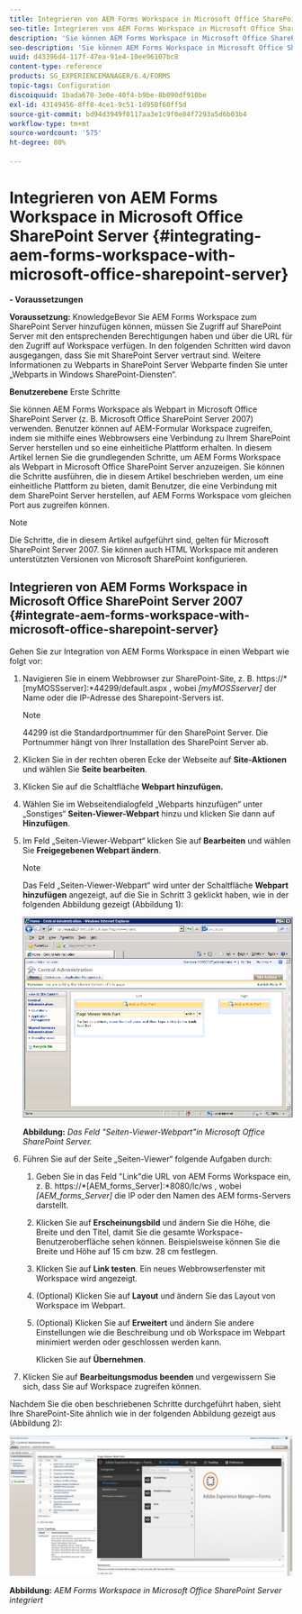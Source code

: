 ```yaml
---
title: Integrieren von AEM Forms Workspace in Microsoft Office SharePoint Server
seo-title: Integrieren von AEM Forms Workspace in Microsoft Office SharePoint Server
description: 'Sie können AEM Forms Workspace in Microsoft Office SharePoint Server integrieren. '
seo-description: 'Sie können AEM Forms Workspace in Microsoft Office SharePoint Server integrieren. '
uuid: d43396d4-117f-47ea-91e4-10ee96107bc8
content-type: reference
products: SG_EXPERIENCEMANAGER/6.4/FORMS
topic-tags: Configuration
discoiquuid: 1bada670-3e0e-40f4-b9be-8b090df910be
exl-id: 43149456-8ff8-4ce1-9c51-1d950f60ff5d
source-git-commit: bd94d3949f0117aa3e1c9f0e84f7293a5d6b03b4
workflow-type: tm+mt
source-wordcount: '575'
ht-degree: 80%

---
```


# Integrieren von AEM Forms Workspace in Microsoft Office SharePoint Server {#integrating-aem-forms-workspace-with-microsoft-office-sharepoint-server}

**- Voraussetzungen**

**Voraussetzung:**
KnowledgeBevor Sie AEM Forms Workspace zum SharePoint Server hinzufügen können, müssen Sie Zugriff auf SharePoint Server mit den entsprechenden Berechtigungen haben und über die URL für den Zugriff auf Workspace verfügen. In den folgenden Schritten wird davon ausgegangen, dass Sie mit SharePoint Server vertraut sind. Weitere Informationen zu Webparts in SharePoint Server Webparte finden Sie unter „Webparts in Windows SharePoint-Diensten“.

**Benutzerebene** Erste Schritte

Sie können AEM Forms Workspace als Webpart in Microsoft Office SharePoint Server (z. B. Microsoft Office SharePoint Server 2007) verwenden. Benutzer können auf AEM-Formular Workspace zugreifen, indem sie mithilfe eines Webbrowsers eine Verbindung zu Ihrem SharePoint Server herstellen und so eine einheitliche Plattform erhalten. In diesem Artikel lernen Sie die grundlegenden Schritte, um AEM Forms Workspace als Webpart in Microsoft Office SharePoint Server anzuzeigen. Sie können die Schritte ausführen, die in diesem Artikel beschrieben werden, um eine einheitliche Plattform zu bieten, damit Benutzer, die eine Verbindung mit dem SharePoint Server herstellen, auf AEM Forms Workspace vom gleichen Port aus zugreifen können.

>[!NOTE]
>
>Die Schritte, die in diesem Artikel aufgeführt sind, gelten für Microsoft SharePoint Server 2007. Sie können auch HTML Workspace mit anderen unterstützten Versionen von Microsoft SharePoint konfigurieren.

## Integrieren von AEM Forms Workspace in Microsoft Office SharePoint Server 2007 {#integrate-aem-forms-workspace-with-microsoft-office-sharepoint-server}

Gehen Sie zur Integration von AEM Forms Workspace in einen Webpart wie folgt vor:

1. Navigieren Sie in einem Webbrowser zur SharePoint-Site, z. B. https://*[myMOSSserver]:*44299/default.aspx , wobei *[myMOSSserver]* der Name oder die IP-Adresse des Sharepoint-Servers ist.

   >[!NOTE]
   >
   >44299 ist die Standardportnummer für den SharePoint Server. Die Portnummer hängt von Ihrer Installation des SharePoint Server ab.

1. Klicken Sie in der rechten oberen Ecke der Webseite auf **Site-Aktionen** und wählen Sie **Seite bearbeiten**.
1. Klicken Sie auf die Schaltfläche **Webpart hinzufügen.**
1. Wählen Sie im Webseitendialogfeld „Webparts hinzufügen“ unter „Sonstiges“ **Seiten-Viewer-Webpart** hinzu und klicken Sie dann auf **Hinzufügen**.
1. Im Feld „Seiten-Viewer-Webpart“ klicken Sie auf **Bearbeiten** und wählen Sie **Freigegebenen Webpart ändern**.

   >[!NOTE]
   >
   >Das Feld „Seiten-Viewer-Webpart“ wird unter der Schaltfläche **Webpart hinzufügen** angezeigt, auf die Sie in Schritt 3 geklickt haben, wie in der folgenden Abbildung gezeigt (Abbildung 1):

   ![Feld „Seiten-Viewer-Webpart“ in Microsoft Office SharePoint Server.](assets/page-viewer-web-part-box-in-microsoft-office-sharepoint-server.png)

   **Abbildung:** *Das Feld &quot;Seiten-Viewer-Webpart&quot;in Microsoft Office SharePoint Server.*

1. Führen Sie auf der Seite „Seiten-Viewer“ folgende Aufgaben durch:

   1. Geben Sie in das Feld &quot;Link&quot;die URL von AEM Forms Workspace ein, z. B. https://*[AEM_forms_Server]:*8080/lc/ws , wobei *[AEM_forms_Server]* die IP oder den Namen des AEM forms-Servers darstellt.
   1. Klicken Sie auf **Erscheinungsbild** und ändern Sie die Höhe, die Breite und den Titel, damit Sie die gesamte Workspace-Benutzeroberfläche sehen können. Beispielsweise können Sie die Breite und Höhe auf 15 cm bzw. 28 cm festlegen.
   1. Klicken Sie auf **Link testen**. Ein neues Webbrowserfenster mit Workspace wird angezeigt.
   1. (Optional) Klicken Sie auf **Layout** und ändern Sie das Layout von Workspace im Webpart.
   1. (Optional) Klicken Sie auf **Erweitert** und ändern Sie andere Einstellungen wie die Beschreibung und ob Workspace im Webpart minimiert werden oder geschlossen werden kann.

      Klicken Sie auf **Übernehmen**.

1. Klicken Sie auf **Bearbeitungsmodus beenden** und vergewissern Sie sich, dass Sie auf Workspace zugreifen können.

Nachdem Sie die oben beschriebenen Schritte durchgeführt haben, sieht Ihre SharePoint-Site ähnlich wie in der folgenden Abbildung gezeigt aus (Abbildung 2):

![AEM Forms Workspace in Microsoft Office SharePoint Server integriert](assets/aem-forms-workspace.jpg)

**Abbildung:** *AEM Forms Workspace in Microsoft Office SharePoint Server integriert*
